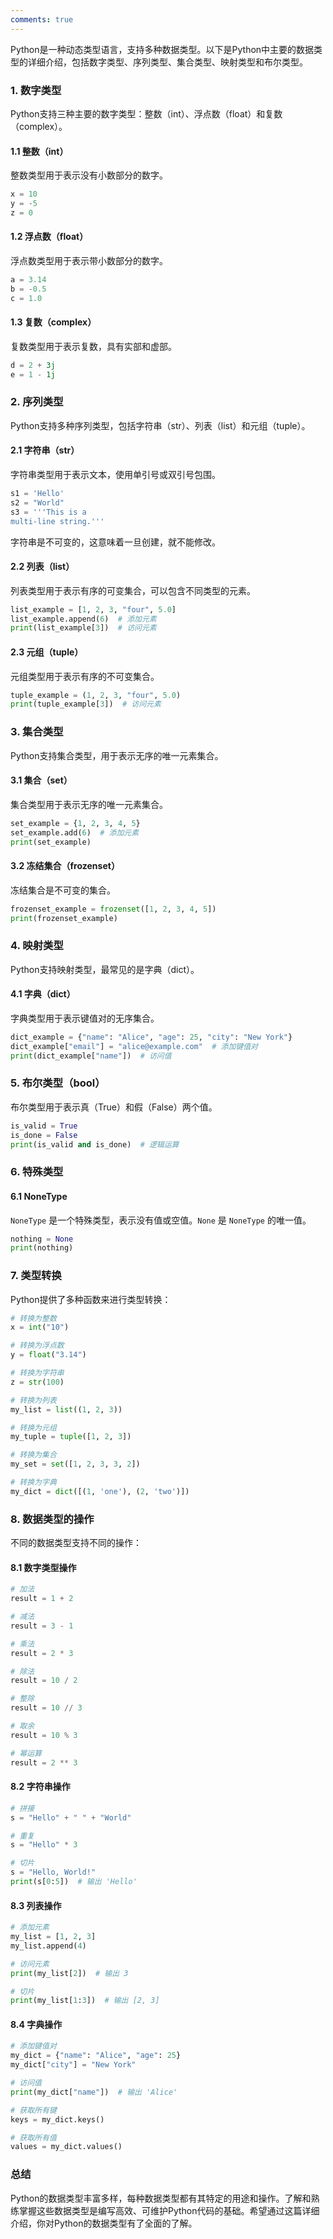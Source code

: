 ```yaml
---
comments: true
---
```


Python是一种动态类型语言，支持多种数据类型。以下是Python中主要的数据类型的详细介绍，包括数字类型、序列类型、集合类型、映射类型和布尔类型。

### 1. 数字类型

Python支持三种主要的数字类型：整数（int）、浮点数（float）和复数（complex）。

#### 1.1 整数（int）

整数类型用于表示没有小数部分的数字。

```python
x = 10
y = -5
z = 0
```

#### 1.2 浮点数（float）

浮点数类型用于表示带小数部分的数字。

```python
a = 3.14
b = -0.5
c = 1.0
```

#### 1.3 复数（complex）

复数类型用于表示复数，具有实部和虚部。

```python
d = 2 + 3j
e = 1 - 1j
```

### 2. 序列类型

Python支持多种序列类型，包括字符串（str）、列表（list）和元组（tuple）。

#### 2.1 字符串（str）

字符串类型用于表示文本，使用单引号或双引号包围。

```python
s1 = 'Hello'
s2 = "World"
s3 = '''This is a 
multi-line string.'''
```

字符串是不可变的，这意味着一旦创建，就不能修改。

#### 2.2 列表（list）

列表类型用于表示有序的可变集合，可以包含不同类型的元素。

```python
list_example = [1, 2, 3, "four", 5.0]
list_example.append(6)  # 添加元素
print(list_example[3])  # 访问元素
```

#### 2.3 元组（tuple）

元组类型用于表示有序的不可变集合。

```python
tuple_example = (1, 2, 3, "four", 5.0)
print(tuple_example[3])  # 访问元素
```

### 3. 集合类型

Python支持集合类型，用于表示无序的唯一元素集合。

#### 3.1 集合（set）

集合类型用于表示无序的唯一元素集合。

```python
set_example = {1, 2, 3, 4, 5}
set_example.add(6)  # 添加元素
print(set_example)
```

#### 3.2 冻结集合（frozenset）

冻结集合是不可变的集合。

```python
frozenset_example = frozenset([1, 2, 3, 4, 5])
print(frozenset_example)
```

### 4. 映射类型

Python支持映射类型，最常见的是字典（dict）。

#### 4.1 字典（dict）

字典类型用于表示键值对的无序集合。

```python
dict_example = {"name": "Alice", "age": 25, "city": "New York"}
dict_example["email"] = "alice@example.com"  # 添加键值对
print(dict_example["name"])  # 访问值
```

### 5. 布尔类型（bool）

布尔类型用于表示真（True）和假（False）两个值。

```python
is_valid = True
is_done = False
print(is_valid and is_done)  # 逻辑运算
```

### 6. 特殊类型

#### 6.1 NoneType

`NoneType` 是一个特殊类型，表示没有值或空值。`None` 是 `NoneType` 的唯一值。

```python
nothing = None
print(nothing)
```

### 7. 类型转换

Python提供了多种函数来进行类型转换：

```python
# 转换为整数
x = int("10")

# 转换为浮点数
y = float("3.14")

# 转换为字符串
z = str(100)

# 转换为列表
my_list = list((1, 2, 3))

# 转换为元组
my_tuple = tuple([1, 2, 3])

# 转换为集合
my_set = set([1, 2, 3, 3, 2])

# 转换为字典
my_dict = dict([(1, 'one'), (2, 'two')])
```

### 8. 数据类型的操作

不同的数据类型支持不同的操作：

#### 8.1 数字类型操作

```python
# 加法
result = 1 + 2

# 减法
result = 3 - 1

# 乘法
result = 2 * 3

# 除法
result = 10 / 2

# 整除
result = 10 // 3

# 取余
result = 10 % 3

# 幂运算
result = 2 ** 3
```

#### 8.2 字符串操作

```python
# 拼接
s = "Hello" + " " + "World"

# 重复
s = "Hello" * 3

# 切片
s = "Hello, World!"
print(s[0:5])  # 输出 'Hello'
```

#### 8.3 列表操作

```python
# 添加元素
my_list = [1, 2, 3]
my_list.append(4)

# 访问元素
print(my_list[2])  # 输出 3

# 切片
print(my_list[1:3])  # 输出 [2, 3]
```

#### 8.4 字典操作

```python
# 添加键值对
my_dict = {"name": "Alice", "age": 25}
my_dict["city"] = "New York"

# 访问值
print(my_dict["name"])  # 输出 'Alice'

# 获取所有键
keys = my_dict.keys()

# 获取所有值
values = my_dict.values()
```

### 总结

Python的数据类型丰富多样，每种数据类型都有其特定的用途和操作。了解和熟练掌握这些数据类型是编写高效、可维护Python代码的基础。希望通过这篇详细介绍，你对Python的数据类型有了全面的了解。